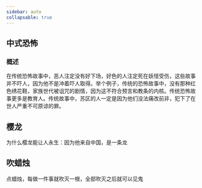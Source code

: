 ```yaml
---
sidebar: auto
collapsable: true
---
```


## 中式恐怖

### 概述

在传统恐怖故事中，恶人注定没有好下场，好色的人注定死在妖怪受伤，这些故事并不吓人，因为他不是冲着吓人取得。举个例子，传统的恐怖故事中，没有那种红色绣花鞋，家族世代被诅咒的剧情，因为这不符合预言和教条的内核。传统恐怖故事更多是教育人。传统故事中，苏区的人一定是因为他们没法痛改前非，犯下了在世人严重不可原谅的罪。

## 樱龙

为什么樱龙能让人永生：因为他来自中国，是一条龙

## 吹蜡烛

点蜡烛，每做一件事就吹灭一根，全部吹灭之后就可以见鬼
<!-- ## 《奈落》游戏剧本 -->

<!-- ## 华为人才认证学习经历

### [HCIA-AI](/HUAWEI/HCIA-AI) -->